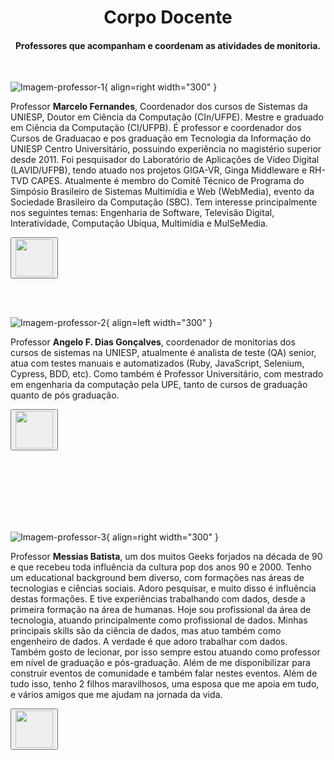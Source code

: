 <h1 align="center">Corpo Docente</h1> 

<h4 align="center">Professores que acompanham e coordenam as atividades de monitoria.</h4>

<br/>

![Imagem-professor-1](/img/photos/prof-marcelo.jpg){ align=right width="300" }
<p align="left">Professor <b>Marcelo Fernandes</b>, Coordenador dos cursos de Sistemas da UNIESP, Doutor em Ciência da 
Computação (CIn/UFPE). Mestre e graduado em Ciência da Computação (CI/UFPB). É professor e coordenador dos Cursos de 
Graduacao e pos graduação em Tecnologia da Informação do UNIESP Centro Universitário, possuindo experiência no 
magistério superior desde 2011. Foi pesquisador do Laboratório de Aplicações de Vídeo Digital (LAVID/UFPB), tendo 
atuado nos projetos GIGA-VR, Ginga Middleware e RH-TVD CAPES. 
Atualmente é membro do Comitê Técnico de Programa do Simpósio Brasileiro de Sistemas Multimídia e Web (WebMedia), evento 
da Sociedade Brasileiro da Computação (SBC). Tem interesse principalmente nos seguintes temas: Engenharia de Software, 
Televisão Digital, Interatividade, Computação Ubíqua, Multimídia e MulSeMedia.</p>

<a href="https://www.linkedin.com/in/marcelo-fernandes-426663197/" target="_blank"> <button type="button" id="MY_ID" class="btn btn-primary"> <img height="60" width="60" src="/img/doc/linkedin-icon-iconfinder.png" /></button></a>

<br/>
<br/>

![Imagem-professor-2](/img/photos/prof-angelo.jpg){ align=left width="300" }
<p align="left">Professor <b>Angelo F. Dias Gonçalves</b>, coordenador de monitorias dos cursos de sistemas na UNIESP,  
atualmente é analista de teste (QA) senior, atua com testes manuais e automatizados (Ruby, JavaScript, Selenium, Cypress,
BDD, etc). Como também é Professor Universitário, com mestrado em engenharia da computação pela UPE, tanto de cursos de
graduação quanto de pós graduação.</p>

<a href="https://www.linkedin.com/in/angelofdiasg/" target="_blank"> <button type="button" id="MY_ID" class="btn btn-primary"> <img height="60" width="60" src="/img/doc/linkedin-icon-iconfinder.png" /></button></a>

<br/>
<br/>
<br/>
<br/>
<br/>
<br/>

![Imagem-professor-3](/img/photos/prof-messias.jpg){ align=right width="300" }
<p align="left">Professor <b>Messias Batista</b>, um dos muitos Geeks forjados na década de 90 e que recebeu toda 
influência da cultura pop dos anos 90 e 2000. 
Tenho um educational background bem diverso, com formações nas áreas de tecnologias e ciências sociais. 
Adoro pesquisar, e muito disso é influência destas formações. E tive experiências trabalhando com dados, desde a 
primeira formação na área de humanas. 
Hoje sou profissional da área de tecnologia, atuando principalmente como profissional de dados. Minhas principais 
skills são da ciência de dados, mas atuo também como engenheiro de dados. A verdade é que adoro trabalhar com dados.
Também gosto de lecionar, por isso sempre estou atuando como professor em nível de graduação e pós-graduação. Além de
me disponibilizar para construir eventos de comunidade e também falar nestes eventos.
Além de tudo isso, tenho 2 filhos maravilhosos, uma esposa que me apoia em tudo, e vários amigos que me ajudam na 
jornada da vida.</p>


<a href="https://www.linkedin.com/in/messiasbatista/" target="_blank"> <button type="button" id="MY_ID" class="btn btn-primary"> <img height="60" width="60" src="/img/doc/linkedin-icon-iconfinder.png" /></button></a>

